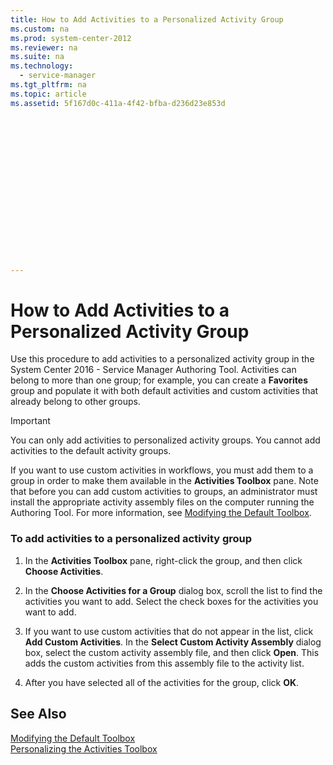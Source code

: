 ```yaml
---
title: How to Add Activities to a Personalized Activity Group
ms.custom: na
ms.prod: system-center-2012
ms.reviewer: na
ms.suite: na
ms.technology: 
  - service-manager
ms.tgt_pltfrm: na
ms.topic: article
ms.assetid: 5f167d0c-411a-4f42-bfba-d236d23e853d


















---
```

# How to Add Activities to a Personalized Activity Group
Use this procedure to add activities to a personalized activity group in the System Center 2016 - Service Manager Authoring Tool. Activities can belong to more than one group; for example, you can create a **Favorites** group and populate it with both default activities and custom activities that already belong to other groups.  
  
> [!IMPORTANT]  
>  You can only add activities to personalized activity groups. You cannot add activities to the default activity groups.  
  
 If you want to use custom activities in workflows, you must add them to a group in order to make them available in the **Activities Toolbox** pane. Note that before you can add custom activities to groups, an administrator must install the appropriate activity assembly files on the computer running the Authoring Tool. For more information, see [Modifying the Default Toolbox](../../../sm/manage/author/Modifying-the-Default-Toolbox.md).  
  
### To add activities to a personalized activity group  
  
1.  In the **Activities Toolbox** pane, right\-click the group, and then click **Choose Activities**.  
  
2.  In the **Choose Activities for a Group** dialog box, scroll the list to find the activities you want to add. Select the check boxes for the activities you want to add.  
  
3.  If you want to use custom activities that do not appear in the list, click **Add Custom Activities**. In the **Select Custom Activity Assembly** dialog box, select the custom activity assembly file, and then click **Open**. This adds the custom activities from this assembly file to the activity list.  
  
4.  After you have selected all of the activities for the group, click **OK**.  
  
## See Also  
 [Modifying the Default Toolbox](../../../sm/manage/author/Modifying-the-Default-Toolbox.md)   
 [Personalizing the Activities Toolbox](../../../sm/manage/author/Personalizing-the-Activities-Toolbox.md)

